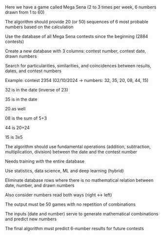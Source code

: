 Here we have a game called Mega Sena (2 to 3 times per week, 6 numbers drawn from 1 to 60)


The algorithm should provide 20 (or 50) sequences of 6 most probable numbers based on the calculation

Use the database of all Mega Sena contests since the beginning (2884 contests)

Create a new database with 3 columns: contest number, contest date, drawn numbers

Search for particularities, similarities, and coincidences between results, dates, and contest numbers

Example: contest 2354 (02/10/2024 → numbers: 32, 35, 20, 08, 44, 15)

32 is in the date (inverse of 23)

35 is in the date

20 as well

08 is the sum of 5+3

44 is 20+24

15 is 3x5

The algorithm should use fundamental operations (addition, subtraction, multiplication, division) between the date and the contest number

Needs training with the entire database

Use statistics, data science, ML and deep learning (hybrid)

Eliminate database rows where there is no mathematical relation between date, number, and drawn numbers

Also consider numbers read both ways (right ↔ left)

The output must be 50 games with no repetition of combinations

The inputs (date and number) serve to generate mathematical combinations and predict new numbers

The final algorithm must predict 6-number results for future contests
